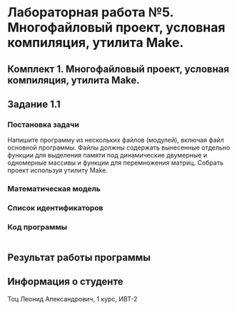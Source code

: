 # Лабораторная работа №5. Многофайловый проект, условная компиляция, утилита Make.

## Комплект 1. Многофайловый проект, условная компиляция, утилита Make.

## Задание 1.1

### Постановка задачи
Напишите программу из нескольких файлов (модулей), включая файл
основной программы. Файлы должны содержать вынесенные отдельно функции для выделения памяти под динамические двумерные и
одномерные массивы и функции для перемножения матриц. Собрать
проект используя утилиту Make.

### Математическая модель

### Список идентификаторов

### Код программы
```c

```
## Результат работы программы















## Информация о студенте
Тоц Леонид Александрович, 1 курс, ИВТ-2